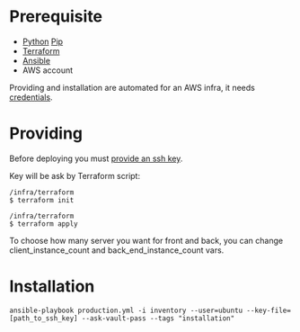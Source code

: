 # Prerequisite

- [Python](https://www.python.org/)  [Pip](https://pypi.org/project/pip/)
- [Terraform](https://www.terraform.io/)
- [Ansible](https://www.ansible.com/)
- AWS account

Providing and installation are automated for an AWS infra, it needs [credentials](https://docs.aws.amazon.com/fr_fr/sdk-for-java/v1/developer-guide/setup-credentials.html).

# Providing

Before deploying you must [provide an ssh key](https://confluence.atlassian.com/bitbucketserver/creating-ssh-keys-776639788.html).

Key will be ask by Terraform script:

```
/infra/terraform
$ terraform init

/infra/terraform
$ terraform apply
```

To choose how many server you want for front and back, you can change client_instance_count and back_end_instance_count vars.

# Installation

```
ansible-playbook production.yml -i inventory --user=ubuntu --key-file=[path_to_ssh_key] --ask-vault-pass --tags "installation"
```
